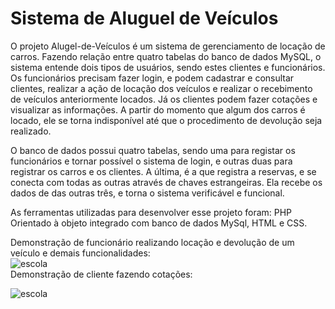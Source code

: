 # Sistema de Aluguel de Veículos

O projeto Alugel-de-Veículos é um sistema de gerenciamento de locação de carros. Fazendo relação entre quatro tabelas do banco de dados MySQL, o sistema entende dois tipos de usuários, sendo estes clientes e funcionários. Os funcionários precisam fazer login, e podem cadastrar e consultar clientes, realizar a ação de locação dos veículos e realizar o recebimento de veículos anteriormente locados. Já os clientes podem fazer cotações e visualizar as informações. A partir do momento que algum dos carros é locado, ele se torna indisponível até que o procedimento de devolução seja realizado. 

O banco de dados possui quatro tabelas, sendo uma para registar os funcionários e tornar possível o sistema de login, e outras duas para registrar os carros e os clientes. A última, é a que registra a reservas, e se conecta com todas as outras através de chaves estrangeiras. Ela recebe os dados de das outras três, e torna o sistema verificável e funcional.

As ferramentas utilizadas para desenvolver esse projeto foram: PHP Orientado à objeto integrado com banco de dados MySql, HTML e CSS.

Demonstração de funcionário realizando locação e devolução de um veículo e demais funcionalidades: 
<br>
![escola](https://user-images.githubusercontent.com/98974444/187558236-5392112a-970e-4724-b478-6d38db6ee5a4.gif)
<br>
Demonstração de cliente fazendo cotações:
<br>

![escola](https://user-images.githubusercontent.com/98974444/187558914-26da8bf2-8f0b-4c4f-b667-e1787d1bd4f5.gif)

